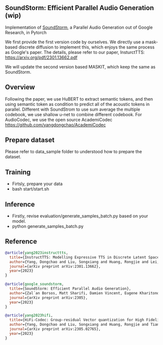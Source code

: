 ## SoundStorm: Efficient Parallel Audio Generation (wip)
Implementation of <a href="https://google-research.github.io/seanet/soundstorm/examples/">SoundStorm</a>, a Parallel Audio Generation out of Google Research, in Pytorch <br>

We first provide the first version code by ourselves. We directly use a mask-based discrete diffusion to implement this, which enjoys the same process as Google's paper. The details, please refer to our paper, InsturctTTS: https://arxiv.org/pdf/2301.13662.pdf <br>

We will update the second version based MASKIT, which keep the same as SoundStorm.

## Overview
Following the paper, we use HuBERT to extract semantic tokens, and then using semantic token as condition to predict all of the acoustic tokens in parallel. Different with SoundStrom to use sum average the multiple codebook, we use shallow u-net to combine different codebook. For AudioCodec, we use the open source AcademiCodec https://github.com/yangdongchao/AcademiCodec

## Prepare dataset
Please refer to data_sample folder to understood how to prepare the dataset.

## Training
- Firtsly, prepare your data
- bash start/start.sh

## Inference
- Firstly, revise evaluation/generate_samples_batch.py based on your model.
- python generate_samples_batch.py

## Reference

```bibtex
@article{yang2023instructtts,
  title={InstructTTS: Modelling Expressive TTS in Discrete Latent Space with Natural Language Style Prompt},
  author={Yang, Dongchao and Liu, Songxiang and Huang, Rongjie and Lei, Guangzhi and Weng, Chao and Meng, Helen and Yu, Dong},
  journal={arXiv preprint arXiv:2301.13662},
  year={2023}
}
```

```bibtex
@article{google_soundstorm,
  title={SoundStorm: Efficient Parallel Audio Generation},
  author={Zal´an Borsos, Matt Sharifi, Damien Vincent, Eugene Kharitonov, Neil Zeghidour, Marco Tagliasacchi},
  journal={arXiv preprint arXiv:2305},
  year={2023}
}
```

```bibtex
@article{yang2023hifi,
  title={HiFi-Codec: Group-residual Vector quantization for High Fidelity Audio Codec},
  author={Yang, Dongchao and Liu, Songxiang and Huang, Rongjie and Tian, Jinchuan and Weng, Chao and Zou, Yuexian},
  journal={arXiv preprint arXiv:2305.02765},
  year={2023}
}
```
